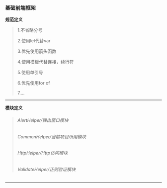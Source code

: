 ### 基础前端框架

**规范定义**
>1.不省略分号
>
>2.使用let代替var
>
>3.优先使用箭头函数
>
>4.使用模板代替连接，续行符
>
>5.使用单引号
>
>6.优先使用for of
>
>7....
---

**模块定义**

>###### AlertHelper/弹出窗口模块
>
>###### CommonHelper/当前项目所用模块
>
>###### HttpHelper/Http访问模块
>
>###### ValidateHelper/正则验证模块

----

